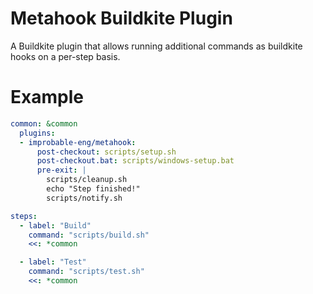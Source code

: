 # Metahook Buildkite Plugin

A Buildkite plugin that allows running additional commands as buildkite hooks on a per-step basis.

# Example

```yaml
common: &common
  plugins:
  - improbable-eng/metahook:
      post-checkout: scripts/setup.sh
      post-checkout.bat: scripts/windows-setup.bat
      pre-exit: |
        scripts/cleanup.sh
        echo "Step finished!"
        scripts/notify.sh

steps:
  - label: "Build"
    command: "scripts/build.sh"
    <<: *common

  - label: "Test"
    command: "scripts/test.sh"
    <<: *common  
```
